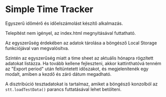 # Simple Time Tracker

Egyszerű időmérő és időelszámolást készítő alkalmazás.

Telepítést nem igényel, az index.html megnyitásával futtatható.

Az egyszerűség érdekében az adatok tárolása a böngésző Local Storage funkciójával van megvalósítva.

Szintén az egyszerűség miatt a time sheet az aktuális hónapra rögzített adatokat listázza.
Ha tovább kellene fejleszteni, akkor kattinthatóvá tenném az "Export period" után feltüntetett időszakot,
és megjelenítenék egy modalt, amiben a kezdő és záró dátum megadható.

A disztribúció tesztadatokat is tartalmaz, amiket a böngésző konzolból az `stt.loadTestData()` parancs futtatásával lehet betölteni.
